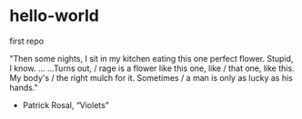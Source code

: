 # hello-world
first repo

"Then some nights, I sit in my kitchen eating this one perfect flower. Stupid, I know.
...
…Turns out, / rage is a flower like this one, like / that one, like this. My body's / the right mulch for it. Sometimes / a man is only as lucky as his hands."
- Patrick Rosal, “Violets”
